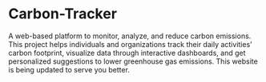 # Carbon-Tracker
A web-based platform to monitor, analyze, and reduce carbon emissions. This project helps individuals and organizations track their daily activities’ carbon footprint, visualize data through interactive dashboards, and get personalized suggestions to lower greenhouse gas emissions. This website is being updated to serve you better.
